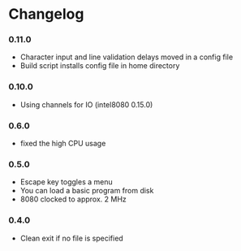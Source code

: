 # Changelog

### 0.11.0

- Character input and line validation delays moved in a config file
- Build script installs config file in home directory

### 0.10.0

- Using channels for IO (intel8080 0.15.0)

### 0.6.0

- fixed the high CPU usage

### 0.5.0

- Escape key toggles a menu
- You can load a basic program from disk
- 8080 clocked to approx. 2 MHz


### 0.4.0

- Clean exit if no file is specified